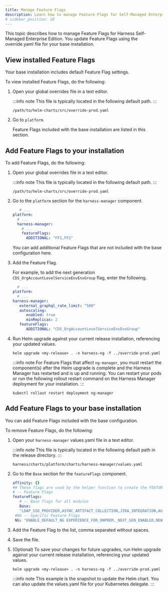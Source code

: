 ```yaml
---
title: Manage Feature Flags
description: Learn how to manage Feature Flags for Self-Managed Enterprise Edition Helm installations. 
# sidebar_position: 10
---
```


This topic describes how to manage Feature Flags for Harness Self-Managed Enterprise Edition. You update Feature Flags using the override.yaml file for your base installation.

## View installed Feature Flags

Your base installation includes default Feature Flag settings.

To view installed Feature Flags, do the following:

1. Open your global overrides file in a text editor.

   :::info note
   This file is typically located in the following default path.
   :::

   ```
   /path/to/helm-charts/src/override-prod.yaml
   ```

2. Go to `platform`.

   Feature Flags included with the base installation are listed in this section.

## Add Feature Flags to your installation

To add Feature Flags, do the following:

1. Open your global overrides file in a text editor.

   :::info note
   This file is typically located in the following default path.
   :::

   ```
   /path/to/helm-charts/src/override-prod.yaml
   ```

2. Go to the `platform` section for the `harness-manager` component.

   ```yaml
      # ...
   platform:
     # ...
     harness-manager:
       # ...
       featureFlags:
         ADDITIONAL: "FF1,FF2"
   ```
   
   You can add additional Feature Flags that are not included with the base configuration here.

3. Add the Feature Flag.

   For example, to add the next generation `CDS_OrgAccountLevelServiceEnvEnvGroup` flag, enter the following.

   ```yaml
     # ...
   platform:
     # ...
   harness-manager:
      external_graphql_rate_limit: "500"
      autoscaling:
         enabled: true
         minReplicas: 2
      featureFlags:
         ADDITIONAL: "CDS_OrgAccountLevelServiceEnvEnvGroup"
   ```

4. Run Helm upgrade against your current release installation, referencing your updated values.

   ```
   helm upgrade <my-release> . -n harness-ng -f ../override-prod.yaml
   ```
   
   :::info note
   For Feature Flags that affect `ng-manager`, you must restart the component(s) after the Helm upgrade is complete and the Harness Manager has restarted and is up and running. You can restart your pods or run the following rollout restart command on the Harness Manager deployment for your installation.
   :::

   ```
   kubectl rollout restart deployment ng-manager
   ```

## Add Feature Flags to your base installation

You can add Feature Flags included with the base configuration.

To remove Feature Flags, do the following:

1. Open your `harness-manager` values.yaml file in a text editor.

   :::info note
   This file is typically located in the following default path in the release directory.
   :::

   ```
   harness/charts/platform/charts/harness-manager/values.yaml
   ```

2. Go to the `Base` section for the `featureFlags` component.

   ```yaml
   affinity: {}
   ## These flags are used by the helper function to create the FEATURES config value based off the global.<features.enabled boolean
   # -- Feature Flags
   featureFlags:
      # -- Base flags for all modules
      Base:
      "LDAP_SSO_PROVIDER,ASYNC_ARTIFACT_COLLECTION,JIRA_INTEGRATION,AUDIT_TRAIL_UI,GDS_TIME_SERIES_SAVE_PER_MINUTE,STACKDRIVER_SERVICEGUARD,BATCH_SECRET_DECRYPTION, TIME_SERIES_SERVICEGUARD_V2,TIME_SERIES_WORKFLOW_V2,CUSTOM_DASHBOARD,GRAPHOL, CV_FEEDBACKS,LOGS_V2_247,UPGRADE_JRE,LOG_STREAMING_INTEGRATION,NG_HARNESS_APPROVAL,GIT_SYNC_NG,NG_SHOW_DELEGATE,NG_CG_TASK_ASSIGNMENT_ISOLATION,CI_OVERVIEW_PAGE,AZURE _CLOUD_PROVIDER_VALIDATION_ON_DELEGATE,TERRAFORM_AWS_AUTHENTICATION,NG_TEMPLATES,_NEW_DEPLOYMENT_FREEZE,HELM_CHART_AS_ARTIFACT,RESOLVE_DEPLOYMENT_TAGS_BEFORE_EXECUTION,WEBHOOK_TRIGGER_AUTHORIZATION,GITHUB_WEBHOOK_AUTHENTICATION,CUSTOM_MANIFEST,GIT_ACCOUNT_SUPPORT,AZURE_WEBAPP,PRUNE KUBERNETES_RESOURCES,LDAP_GROUP_SYNC_JOB_ITERATOR,POLLING_INTERVAL_CONFIGURABLE,APPLICATION _DROPDOWN_MULTISELECT,USER_GROUP_ASvEXPRESSION,RESOURCE_CONSTRAINT_SCOPE_PIPELINE_ENABLED,NG_TEMPLATE_GTYX"
    #NG -- Specific Feature Flags
    NG: "ENABLE_DEFAULT_NG EXPERIENCE_FOR_ONPREM,_NEXT_GEN_ENABLED,NEW_LEFT_NAVBAR_SETTINGS,SPG_SIDENAV_COLLAPSE"
   ```

3. Add the Feature Flag to the list, comma separated without spaces.

4. Save the file.

5. (Optional) To save your changes for future upgrades, run Helm upgrade against your current release installation, referencing your updated values.

   ```
   helm upgrade <my-release> . -n harness-ng -f ../override-prod.yaml
   ```
   
   :::info note
   This example is the snapshot to update the Helm chart. You can also update the values.yaml file for your Kubernetes delegate.
   :::
